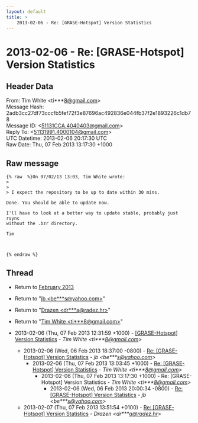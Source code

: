 ```yaml
---
layout: default
title: >
    2013-02-06 - Re: [GRASE-Hotspot] Version Statistics
---
```


# 2013-02-06 - Re: [GRASE-Hotspot] Version Statistics

## Header Data

From: Tim White \<ti***8@gmail.com\><br>
Message Hash: 2adb3cc27df73cccfb5fef72f3e87696ac492836e044fb37f2e1893226c1db78<br>
Message ID: \<51131CCA.4040403@gmail.com\><br>
Reply To: \<51131991.4000104@gmail.com\><br>
UTC Datetime: 2013-02-06 20:17:30 UTC<br>
Raw Date: Thu, 07 Feb 2013 13:17:30 +1000<br>

## Raw message

```
{% raw  %}On 07/02/13 13:03, Tim White wrote:
>
>
> I expect the repository to be up to date within 30 mins.

Done. You should be able to update now.

I'll have to look at a better way to update stable, probably just rsync 
without the .bzr directory.

Tim



{% endraw %}
```

## Thread

+ Return to [February 2013](/archive/2013/02)

+ Return to "[jb <be***s<span>@</span>yahoo.com>](/authors/be___s_at_yahoo_com)"
+ Return to "[Drazen <dr***a<span>@</span>radez.hr>](/authors/dr___a_at_radez_hr)"
+ Return to "[Tim White <ti***8<span>@</span>gmail.com>](/authors/ti___8_at_gmail_com)"

+ 2013-02-06 (Thu, 07 Feb 2013 12:31:59 +1000) - [[GRASE-Hotspot] Version Statistics](/archive/2013/02/28c77ea30cabe466722a8240e5c2bfc215cc06a7e9e036b160174539c7baa9ee) - _Tim White \<ti***8@gmail.com\>_
  + 2013-02-06 (Wed, 06 Feb 2013 18:37:00 -0800) - [Re: [GRASE-Hotspot] Version Statistics](/archive/2013/02/b49760b53d40a50f4a9930064765d645f9bf5e5ca318dc9e1e642bc689794c35) - _jb \<be***s@yahoo.com\>_
    + 2013-02-06 (Thu, 07 Feb 2013 13:03:45 +1000) - [Re: [GRASE-Hotspot] Version Statistics](/archive/2013/02/729f369569ad3ff1d5ef647a8ef5cf942b8f3e2622ee561678e147d11a0b06b9) - _Tim White \<ti***8@gmail.com\>_
      + 2013-02-06 (Thu, 07 Feb 2013 13:17:30 +1000) - Re: [GRASE-Hotspot] Version Statistics - _Tim White \<ti***8@gmail.com\>_
        + 2013-02-06 (Wed, 06 Feb 2013 20:00:34 -0800) - [Re: [GRASE-Hotspot] Version Statistics](/archive/2013/02/75d9ef0e979aa07913b2b4d0b273754d250479f5bad76dcd841ef1f44f5150c9) - _jb \<be***s@yahoo.com\>_
  + 2013-02-07 (Thu, 07 Feb 2013 13:51:54 +0100) - [Re: [GRASE-Hotspot] Version Statistics](/archive/2013/02/0f6439553ca5fc0e81ed738e9142de5092254069c7abc7984179c418b36ec647) - _Drazen \<dr***a@radez.hr\>_


